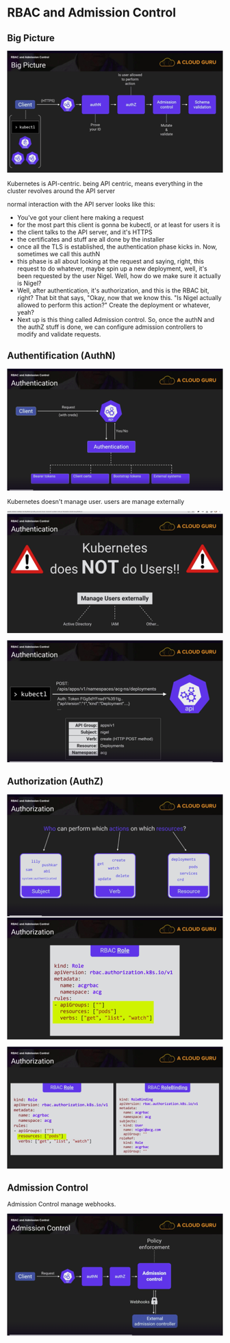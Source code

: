 # RBAC and Admission Control


## Big Picture

![](../images/Screenshot%202023-11-06%20at%2018.55.16.png)

Kubernetes is API-centric. being API centric, means everything in the cluster revolves around the API server

normal interaction with the API server looks like this:

- You've got your client here making a request
- for the most part this client is gonna be kubectl,
or at least for users it is
- the client talks to the API server,
and it's HTTPS
- the certificates and stuff
are all done by the installer
- once all the TLS is established,
the authentication phase kicks in.
Now, sometimes we call this authN
- this phase is all about looking at the request
and saying, right, this request to do whatever,
maybe spin up a new deployment,
well, it's been requested by the user Nigel.
Well, how do we make sure it actually is Nigel?
- Well, after authentication, it's authorization,
and this is the RBAC bit, right?
That bit that says, "Okay, now that we know this.
"Is Nigel actually allowed to perform this action?"
Create the deployment or whatever, yeah?
- Next up is this thing called Admission control.
So, once the authN and the authZ stuff is done,
we can configure admission controllers
to modify and validate requests.


## Authentification (AuthN)

![](../images/Screenshot%202023-11-06%20at%2019.10.18.png)

Kubernetes doesn't manage user. users are manage externally


![](../images/Screenshot%202023-11-06%20at%2019.12.29.png)


![](../images/Screenshot%202023-11-06%20at%2019.15.55.png)

## Authorization (AuthZ)


![](../images/Screenshot%202023-11-06%20at%2019.17.59.png)
![](../images/Screenshot%202023-11-06%20at%2019.20.32.png)

![](../images/Screenshot%202023-11-06%20at%2019.22.17.png)
## Admission Control
Admission Control manage webhooks.

![](../images/Screenshot%202023-11-06%20at%2019.27.56.png)